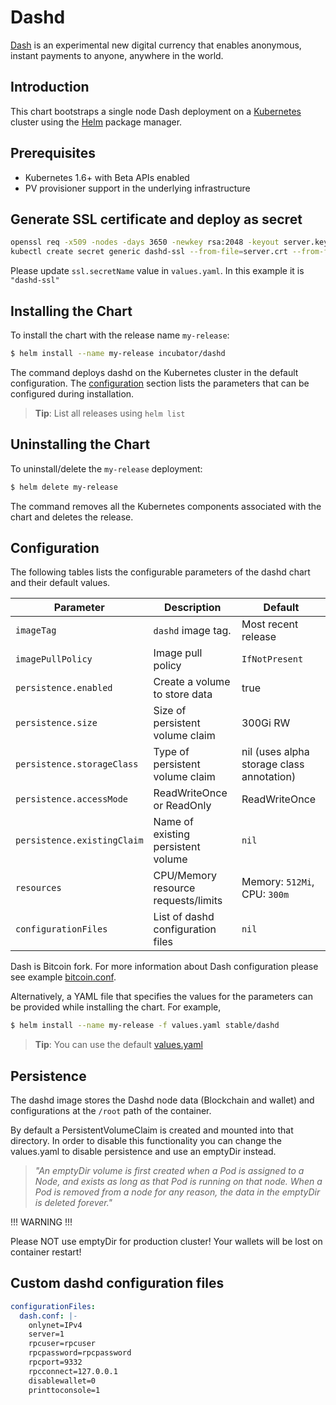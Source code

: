 # Dashd

[Dash](https://www.dash.org/) is an experimental new digital currency that enables anonymous, instant payments to anyone, anywhere in the world. 

## Introduction

This chart bootstraps a single node Dash deployment on a [Kubernetes](http://kubernetes.io) cluster using the [Helm](https://helm.sh) package manager.

## Prerequisites

- Kubernetes 1.6+ with Beta APIs enabled
- PV provisioner support in the underlying infrastructure

## Generate SSL certificate and deploy as secret

```bash
openssl req -x509 -nodes -days 3650 -newkey rsa:2048 -keyout server.key -out server.crt
kubectl create secret generic dashd-ssl --from-file=server.crt --from-file=server.key
```

Please update `ssl.secretName` value in `values.yaml`. In this example it is `"dashd-ssl"`

## Installing the Chart

To install the chart with the release name `my-release`:

```bash
$ helm install --name my-release incubator/dashd
```

The command deploys dashd on the Kubernetes cluster in the default configuration.
The [configuration](#configuration) section lists the parameters that can be configured during installation.

> **Tip**: List all releases using `helm list`

## Uninstalling the Chart

To uninstall/delete the `my-release` deployment:

```bash
$ helm delete my-release
```

The command removes all the Kubernetes components associated with the chart and deletes the release.

## Configuration

The following tables lists the configurable parameters of the dashd chart and their default values.

| Parameter                  | Description                        | Default                                                    |
| -----------------------    | ---------------------------------- | ---------------------------------------------------------- |
| `imageTag`                 | `dashd` image tag.                 | Most recent release                                        |
| `imagePullPolicy`          | Image pull policy                  | `IfNotPresent`                                             |                                               |
| `persistence.enabled`      | Create a volume to store data      | true                                                       |
| `persistence.size`         | Size of persistent volume claim    | 300Gi RW                                                     |
| `persistence.storageClass` | Type of persistent volume claim    | nil  (uses alpha storage class annotation)                 |
| `persistence.accessMode`   | ReadWriteOnce or ReadOnly          | ReadWriteOnce                                              |
| `persistence.existingClaim`| Name of existing persistent volume | `nil`
| `resources`                | CPU/Memory resource requests/limits | Memory: `512Mi`, CPU: `300m`                              |
| `configurationFiles`       | List of dashd configuration files  | `nil`


Dash is Bitcoin fork. For more information about Dash configuration please see example [bitcoin.conf](https://github.com/dash-project/dash/blob/master/contrib/debian/examples/bitcoin.conf).

Alternatively, a YAML file that specifies the values for the parameters can be provided while installing the chart. For example,

```bash
$ helm install --name my-release -f values.yaml stable/dashd
```

> **Tip**: You can use the default [values.yaml](values.yaml)

## Persistence

The dashd image stores the Dashd node data (Blockchain and wallet) and configurations at the `/root` path of the container.

By default a PersistentVolumeClaim is created and mounted into that directory. In order to disable this functionality
you can change the values.yaml to disable persistence and use an emptyDir instead.

> *"An emptyDir volume is first created when a Pod is assigned to a Node, and exists as long as that Pod is running on that node. When a Pod is removed from a node for any reason, the data in the emptyDir is deleted forever."*

!!! WARNING !!!

Please NOT use emptyDir for production cluster! Your wallets will be lost on container restart!

## Custom dashd configuration files

```yaml
configurationFiles:
  dash.conf: |-
    onlynet=IPv4
    server=1
    rpcuser=rpcuser
    rpcpassword=rpcpassword
    rpcport=9332
    rpcconnect=127.0.0.1
    disablewallet=0
    printtoconsole=1
```
